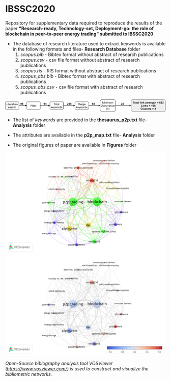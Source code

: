 # IBSSC2020
Repository for supplementary data required to reproduce the results of the paper **"Research-ready, Technology-set, Deployment-go: the role of blockchain in peer-to-peer energy trading" submitted to IBSSC2020**

* The database of research literature used to extract keywords is available in the following formats and files- **Research Database** folder
  1) _scopus.bib_ - Bibtex format without abstract of research publications
  2) _scopus.csv_ - csv file format without abstract of research publications
  3) _scopus.ris_ - RIS format without abstract of research publications
  4) _scopus_abs.bib_ - Bibtex format with abstract of research publications
  5) _scopus_abs.csv_ - csv file format with abstract of research publications

![Figure 1a: Literature search flow and keywords extraction](/Figures/lit_search.png)

* The list of _keywords_ <merged keywords> are provided in the **thesaurus_p2p.txt** file- **Analysis** folder

* The attributes are available in the **p2p_map.txt** file- **Analysis** folder 
* The original figures of paper are available in **Figures** folder

![Figure 1b: Linkages between keywords with OCCURANCE >= 3](/Figures/p2p.png)
![Figure 1c: Chronology of research publications having keywords with OCCURANCE >= 3](/Figures/p2p_pub_year.png)
 
_Open-Source biblography analysis tool VOSViewer (https://www.vosviewer.com/) is used to construct and visualize the bibliometric networks._ 
